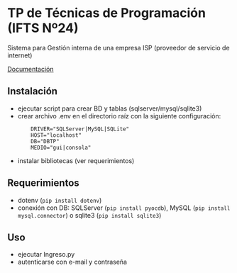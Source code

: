 # TP de Técnicas de Programación (IFTS Nº24)
Sistema para Gestión interna de una empresa ISP (proveedor de servicio de internet)

[Documentación](https://ifts24-tp-programacion-docs.vercel.app/)

## Instalación
- ejecutar script para crear BD y tablas (sqlserver/mysql/sqlite3)
- crear archivo .env en el directorio raíz con la siguiente configuración:
    ```
        DRIVER="SQLServer|MySQL|SQLite"
        HOST="localhost"
        DB="DBTP"
        MEDIO="gui|consola"
    ```
- instalar bibliotecas (ver requerimientos)

## Requerimientos
- dotenv (`pip install dotenv`)
- conexión con DB: SQLServer (`pip install pyocdb`), MySQL (`pip install mysql.connector`) o sqlite3 (`pip install sqlite3`)

## Uso
- ejecutar Ingreso.py
- autenticarse con e-mail y contraseña